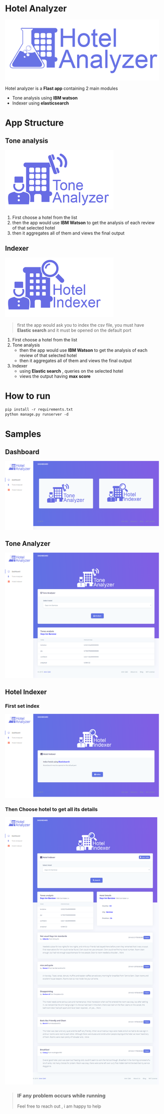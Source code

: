 # Hotel Analyzer
![enter image description here](https://github.com/theamrzaki/elasticsearch-toneanalysis-hotels_analyzer/blob/master/app/static/img/icons/Hotel-05-05.png?raw=true)

Hotel analyzer is a **Flast app** containing 2 main modules
 - Tone analysis using **IBM watson**
 - Indexer using **elasticsearch**


# App Structure

## Tone analysis
![enter image description here](https://github.com/theamrzaki/elasticsearch-toneanalysis-hotels_analyzer/blob/master/app/static/img/icons/Hotel-03.png?raw=true)
 1. First choose a hotel from the list
 2. then the app would use **IBM Watson** to get the analysis of each review of that selected hotel 
 3. then it aggregates all of them and views the final output 

## Indexer
![enter image description here](https://github.com/theamrzaki/elasticsearch-toneanalysis-hotels_analyzer/blob/master/app/static/img/icons/Hotel-04.png?raw=true)

> first the app would ask you to index the csv file, you must have **Elastic search** and it must be opened on the default port


 1. First choose a hotel from the list
 2. Tone analysis
	 - then the app would use **IBM Watson** to get the analysis of each review of that selected hotel 
	 - then it aggregates all of them and views the final output 
 3. Indexer
	 - using **Elastic search** , queries on the selected hotel
	 - views the output having **max score**


# How to run

    pip install -r requirements.txt
    python manage.py runserver -d

# Samples

## Dashboard
![enter image description here](https://github.com/theamrzaki/elasticsearch-toneanalysis-hotels_analyzer/blob/master/app/static/img/samples/Dashboard.png?raw=true)

## Tone Analyzer
![enter image description here](https://github.com/theamrzaki/elasticsearch-toneanalysis-hotels_analyzer/blob/master/app/static/img/samples/Tone%20Analyzer.png?raw=true)

## Hotel Indexer
### First set index
![enter image description here](https://github.com/theamrzaki/elasticsearch-toneanalysis-hotels_analyzer/blob/master/app/static/img/samples/First%20Index.png?raw=true)
### Then Choose hotel to get all its details
![enter image description here](https://github.com/theamrzaki/elasticsearch-toneanalysis-hotels_analyzer/blob/master/app/static/img/samples/Hotel%20indexer.png?raw=true)



> ### IF any problem occurs while running
> Feel free to reach out , i am happy to help
